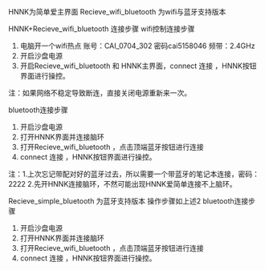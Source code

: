 HNNK为简单爱主界面
Recieve_wifi_bluetooth 为wifi与蓝牙支持版本

HNNK+Recieve_wifi_bluetooth 连接步骤
wifi控制连接步骤
1. 电脑开一个wifi热点   账号：CAI_0704_302  密码cai5158046  频带：2.4GHz
2. 开启沙盘电源
3. 开启Recieve_wifi_bluetooth 和 HNNK主界面，connect 连接 ，HNNK按钮界面进行操控。

注：如果网络不稳定导致断连，直接关闭电源重新来一次。

bluetooth连接步骤
1. 开启沙盘电源
2. 打开HNNK界面并连接脑环
3. 打开Recieve_wifi_bluetooth ，点击顶端蓝牙按钮进行连接
4. connect 连接 ，HNNK按钮界面进行操控。

注：1.上次忘记带配对好的蓝牙过去，所以需要一个带蓝牙的笔记本连接，密码：2222
2.先开HNNK连接脑环，不然可能出现HNNK爱简单连接不上脑环。

Recieve_simple_bluetooth 为蓝牙支持版本
操作步骤如上述2
bluetooth连接步骤
1. 开启沙盘电源
2. 打开HNNK界面并连接脑环
3. 打开Recieve_wifi_bluetooth ，点击顶端蓝牙按钮进行连接
4. connect 连接 ，HNNK按钮界面进行操控。


